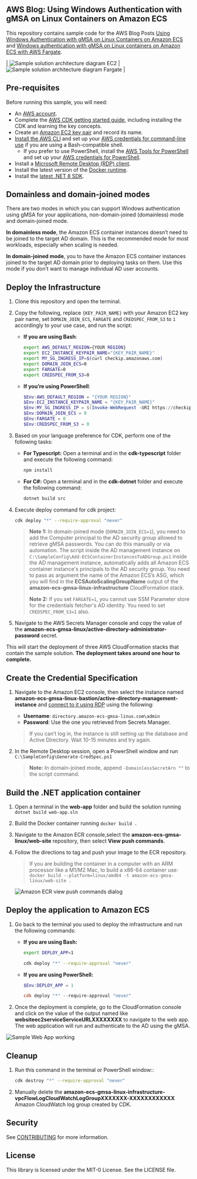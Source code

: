 ## AWS Blog: Using Windows Authentication with gMSA on Linux Containers on Amazon ECS

This repository contains sample code for the AWS Blog Posts [Using Windows Authentication with gMSA on Linux Containers on Amazon ECS](https://aws.amazon.com/blogs/containers/using-windows-authentication-with-gmsa-on-linux-containers-on-amazon-ecs/) and [Windows authentication with gMSA on Linux containers on Amazon ECS with AWS Fargate](https://aws.amazon.com/blogs/containers/windows-authentication-with-gmsa-on-linux-containers-on-amazon-ecs-with-aws-fargate/).

| ![Sample solution architecture diagram EC2](/docs/images/architecture_ec2.jpg) | ![Sample solution architecture diagram Fargate](/docs/images/architecture_fargate.jpg) |

## Pre-requisites

Before running this sample, you will need:

* An [AWS account](https://aws.amazon.com/).
* Complete the [AWS CDK getting started guide](https://docs.aws.amazon.com/cdk/latest/guide/getting_started.html), including installing the CDK and learning the key concepts.
* Create an [Amazon EC2 key pair](https://docs.aws.amazon.com/cli/latest/userguide/cli-services-ec2-keypairs.html) and record its name.
* [Install the AWS CLI](https://docs.aws.amazon.com/cli/latest/userguide/install-cliv2.html) and set up your [AWS credentials for command-line use](https://docs.aws.amazon.com/cdk/latest/guide/getting_started.html#getting_started_prerequisites) if you are using a Bash-compatible shell.
  * If you prefer to use PowerShell, install the [AWS Tools for PowerShell](https://aws.amazon.com/powershell/) and set up your [AWS credentials for PowerShell](https://docs.aws.amazon.com/powershell/latest/userguide/specifying-your-aws-credentials.html).
* Install a [Microsoft Remote Desktop (RDP) client](https://docs.microsoft.com/en-us/windows-server/remote/remote-desktop-services/clients/remote-desktop-clients).
* Install the latest version of the [Docker runtime](https://docs.docker.com/engine/install/).
* Install the [latest .NET 8 SDK](https://dotnet.microsoft.com/en-us/download/dotnet/8.0).

## Domainless and domain-joined modes

There are two modes in which you can support Windows authentication using gMSA for your applications, non-domain-joined (domainless) mode and domain-joined mode.

**In domainless mode**, the Amazon ECS container instances doesn’t need to be joined to the target AD domain. This is the recommended mode for most workloads, especially when scaling is needed.

**In domain-joined mode**, you to have the Amazon ECS container instances joined to the target AD domain prior to deploying tasks on them. Use this mode if you don’t want to manage individual AD user accounts.

## Deploy the Infrastructure

1. Clone this repository and open the terminal.
2. Copy the following, replace `{KEY_PAIR_NAME}` with your Amazon EC2 key pair name, set `DOMAIN_JOIN_ECS`, `FARGATE` and `CREDSPEC_FROM_S3` to `1` accordingly to your use case, and run the script:

    * **If you are using Bash**:
        ``` bash
        export AWS_DEFAULT_REGION={YOUR REGION}
        export EC2_INSTANCE_KEYPAIR_NAME="{KEY_PAIR_NAME}"
        export MY_SG_INGRESS_IP=$(curl checkip.amazonaws.com)
        export DOMAIN_JOIN_ECS=0
        export FARGATE=0
        export CREDSPEC_FROM_S3=0
        ```
    * **If you’re using PowerShell**:
        ```powershell
        $Env:AWS_DEFAULT_REGION = "{YOUR REGION}"
        $Env:EC2_INSTANCE_KEYPAIR_NAME = "{KEY_PAIR_NAME}"
        $Env:MY_SG_INGRESS_IP = $(Invoke-WebRequest -URI https://checkip.amazonaws.com).ToString().Trim()
        $Env:DOMAIN_JOIN_ECS = 0   
        $Env:FARGATE = 0
        $Env:CREDSPEC_FROM_S3 = 0
        ```

3. Based on your language preference for CDK, perform one of the following tasks:
    * **For Typescript:** Open a terminal and in the **cdk-typescript** folder and execute the following command:
      ``` bash
      npm install
      ```
    * **For C#:** Open a terminal and in the **cdk-dotnet** folder and execute the following command:
      ``` bash
      dotnet build src
      ```
4. Execute deploy command for cdk project:
    ``` bash
    cdk deploy "*" --require-approval "never"
    ```

    > **Note 1:** In domain-joined mode (`DOMAIN_JOIN_ECS=1`), you need to add the Computer principal to the AD security group allowed to retrieve gMSA passwords. You can do this manually or via automation. The script inside the AD management instance on `C:\SampleConfig\Add-ECSContainerInstancesToADGroup.ps1` inside the AD management instance, automatically adds all Amazon ECS container instance's principals to the AD security group. You need to pass as argument the name of the Amazon ECS’s ASG, which you will find in the **ECSAutoScalingGroupName** output of the **amazon-ecs-gmsa-linux-infrastructure** CloudFormation stack.
    >
    > **Note 2:** If you set `FARGATE=1`, you cannot use SSM Parameter store for the credentials fetcher's AD identity. You need to set `CREDSPEC_FROM_S3=1` also.

5. Navigate to the AWS Secrets Manager console and copy the value of the **amazon-ecs-gmsa-linux/active-directory-administrator-password** secret.

This will start the deployment of three AWS CloudFormation stacks that contain the sample solution. **The deployment takes around one hour to complete.**

## Create the Credential Specification

1. Navigate to the Amazon EC2 console, then select the instance named **amazon-ecs-gmsa-linux-bastion/active-directory-management-instance** and [connect to it using RDP](https://docs.aws.amazon.com/AWSEC2/latest/WindowsGuide/connecting_to_windows_instance.html#connect-rdp) using the following:
   * **Username**: `directory.amazon-ecs-gmsa-linux.com\admin`
   * **Password**: Use the one you retrieved from Secrets Manager.

    > If you can’t log in, the instance is still setting up the database and Active Directory. Wait 10-15 minutes and try again.

2. In the Remote Desktop session, open a PowerShell window and run `C:\SampleConfig\Generate-CredSpec.ps1`

    > **Note:** In domain-joined mode, append `-DomainlessSecretArn ""` to the script command.

## Build the .NET application container

1. Open a terminal in the **web-app** folder and build the solution running `dotnet build web-app.sln`

2. Build the Docker container running `docker build .`

3. Navigate to the Amazon ECR console,select the **amazon-ecs-gmsa-linux/web-site** repository, then select **View push commands**.

4. Follow the directions to tag and push your image to the ECR repository.

    > If you are building the container in a computer with an ARM processor like a M1/M2 Mac, to build a x86-64 container use: `docker build --platform=linux/amd64 -t amazon-ecs-gmsa-linux/web-site .`

    ![Amazon ECR view push commands dialog](/docs/images/ecr_push_commands.jpg)

## Deploy the application to Amazon ECS

1. Go back to the terminal you used to deploy the infrastructure and run the following commands:
    * **If you are using Bash:**
        ``` bash
        export DEPLOY_APP=1

        cdk deploy "*" --require-approval "never"
        ```

    * **If you are using PowerShell:**
        ``` powershell
        $Env:DEPLOY_APP = 1

        cdk deploy "*" --require-approval "never"
        ```

2. Once the deployment is complete, go to the CloudFormation console and click on the value of the output named like **websiteec2serviceServiceURLXXXXXXXX** to navigate to the web app. The web application will run and authenticate to the AD using the gMSA.

![Sample Web App working](/docs/images/web_app.jpg)

## Cleanup

1. Run this command in the terminal or PowerShell window::

    ``` bash
    cdk destroy "*" --require-approval "never"
    ```

2. Manually delete the **amazon-ecs-gmsa-linux-infrastructure-vpcFlowLogCloudWatchLogGroupXXXXXXX-XXXXXXXXXXXX** Amazon CloudWatch log group created by CDK.

## Security

See [CONTRIBUTING](CONTRIBUTING.md#security-issue-notifications) for more information.

## License

This library is licensed under the MIT-0 License. See the LICENSE file.
